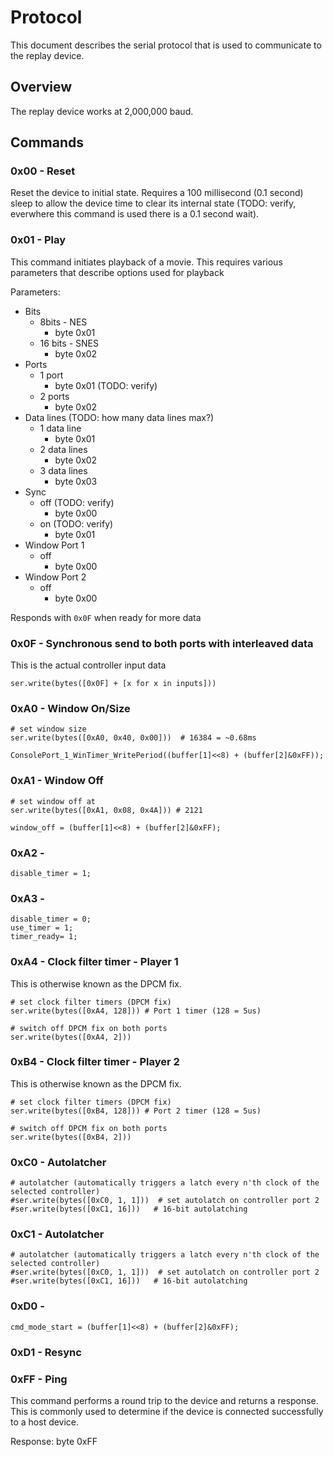 # Protocol

This document describes the serial protocol that is used to communicate to the replay device.

## Overview

The replay device works at 2,000,000 baud.

## Commands

### 0x00 - Reset

Reset the device to initial state. Requires a 100 millisecond (0.1 second) sleep to allow the device time to clear its internal state (TODO: verify, everwhere this command is used there is a 0.1 second wait).

### 0x01 - Play

This command initiates playback of a movie. This requires various parameters that describe options used for playback

Parameters:

 * Bits
   * 8bits - NES
     * byte 0x01
   * 16 bits - SNES
     * byte 0x02
 * Ports
   * 1 port
     * byte 0x01 (TODO: verify)
   * 2 ports
     * byte 0x02
 * Data lines (TODO: how many data lines max?)
   * 1 data line
     * byte 0x01
   * 2 data lines
     * byte 0x02
   * 3 data lines
     * byte 0x03
 * Sync
   * off (TODO: verify)
     * byte 0x00
   * on (TODO: verify)
     * byte 0x01
 * Window Port 1
   * off
     * byte 0x00
 * Window Port 2
   * off
     * byte 0x00

Responds with `0x0F` when ready for more data

### 0x0F - Synchronous send to both ports with interleaved data

This is the actual controller input data

```
ser.write(bytes([0x0F] + [x for x in inputs]))
```

### 0xA0 - Window On/Size

```
# set window size
ser.write(bytes([0xA0, 0x40, 0x00]))  # 16384 = ~0.68ms
```

```
ConsolePort_1_WinTimer_WritePeriod((buffer[1]<<8) + (buffer[2]&0xFF));
```

### 0xA1 - Window Off

```
# set window off at
ser.write(bytes([0xA1, 0x08, 0x4A])) # 2121
```

```
window_off = (buffer[1]<<8) + (buffer[2]&0xFF);
```

### 0xA2 - 

```
disable_timer = 1;
```

### 0xA3 - 

```
disable_timer = 0;
use_timer = 1;
timer_ready= 1;
```

### 0xA4 - Clock filter timer - Player 1

This is otherwise known as the DPCM fix.

```
# set clock filter timers (DPCM fix)
ser.write(bytes([0xA4, 128])) # Port 1 timer (128 = 5us)

# switch off DPCM fix on both ports
ser.write(bytes([0xA4, 2]))
```

### 0xB4 - Clock filter timer - Player 2

This is otherwise known as the DPCM fix.

```
# set clock filter timers (DPCM fix)
ser.write(bytes([0xB4, 128])) # Port 2 timer (128 = 5us)

# switch off DPCM fix on both ports
ser.write(bytes([0xB4, 2]))
```

### 0xC0 - Autolatcher

```
# autolatcher (automatically triggers a latch every n'th clock of the selected controller)
#ser.write(bytes([0xC0, 1, 1]))  # set autolatch on controller port 2
#ser.write(bytes([0xC1, 16]))   # 16-bit autolatching
```

### 0xC1 - Autolatcher

```
# autolatcher (automatically triggers a latch every n'th clock of the selected controller)
#ser.write(bytes([0xC0, 1, 1]))  # set autolatch on controller port 2
#ser.write(bytes([0xC1, 16]))   # 16-bit autolatching
```

### 0xD0 - 

```
cmd_mode_start = (buffer[1]<<8) + (buffer[2]&0xFF);
```

### 0xD1 - Resync

### 0xFF - Ping

This command performs a round trip to the device and returns a response. This is commonly used to determine if the device is connected successfully to a host device.

Response:
byte 0xFF
